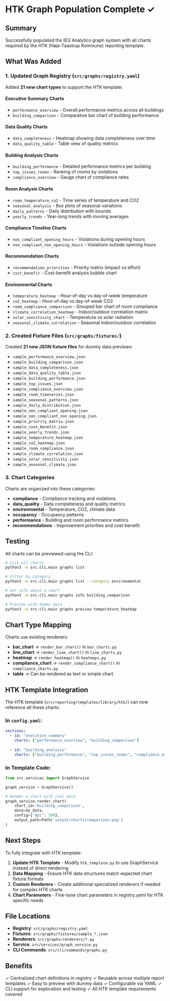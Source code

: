 # HTK Graph Population Complete ✓

## Summary

Successfully populated the IEQ Analytics graph system with all charts required by the HTK (Høje-Taastrup Kommune) reporting template.

## What Was Added

### 1. Updated Graph Registry (`src/graphs/registry.yaml`)

Added **21 new chart types** to support the HTK template:

#### Executive Summary Charts
- `performance_overview` - Overall performance metrics across all buildings
- `building_comparison` - Comparative bar chart of building performance

#### Data Quality Charts
- `data_completeness` - Heatmap showing data completeness over time
- `data_quality_table` - Table view of quality metrics

#### Building Analysis Charts
- `building_performance` - Detailed performance metrics per building
- `top_issues_rooms` - Ranking of rooms by violations
- `compliance_overview` - Gauge chart of compliance rates

#### Room Analysis Charts
- `room_temperature_co2` - Time series of temperature and CO2
- `seasonal_analysis` - Box plots of seasonal variations
- `daily_patterns` - Daily distribution with bounds
- `yearly_trends` - Year-long trends with moving averages

#### Compliance Timeline Charts
- `non_compliant_opening_hours` - Violations during opening hours
- `non_compliant_non_opening_hours` - Violations outside opening hours

#### Recommendation Charts
- `recommendation_priorities` - Priority matrix (impact vs effort)
- `cost_benefit` - Cost-benefit analysis bubble chart

#### Environmental Charts
- `temperature_heatmap` - Hour-of-day vs day-of-week temperature
- `co2_heatmap` - Hour-of-day vs day-of-week CO2
- `room_compliance_comparison` - Grouped bar chart of room compliance
- `climate_correlation_heatmap` - Indoor/outdoor correlation matrix
- `solar_sensitivity_chart` - Temperature vs solar radiation
- `seasonal_climate_correlation` - Seasonal indoor/outdoor correlation

### 2. Created Fixture Files (`src/graphs/fixtures/`)

Created **21 new JSON fixture files** for dummy data previews:
- `sample_performance_overview.json`
- `sample_building_comparison.json`
- `sample_data_completeness.json`
- `sample_data_quality_table.json`
- `sample_building_performance.json`
- `sample_top_issues.json`
- `sample_compliance_overview.json`
- `sample_room_timeseries.json`
- `sample_seasonal_patterns.json`
- `sample_daily_distribution.json`
- `sample_non_compliant_opening.json`
- `sample_non_compliant_non_opening.json`
- `sample_priority_matrix.json`
- `sample_cost_benefit.json`
- `sample_yearly_trends.json`
- `sample_temperature_heatmap.json`
- `sample_co2_heatmap.json`
- `sample_room_compliance.json`
- `sample_climate_correlation.json`
- `sample_solar_sensitivity.json`
- `sample_seasonal_climate.json`

### 3. Chart Categories

Charts are organized into these categories:
- **compliance** - Compliance tracking and violations
- **data_quality** - Data completeness and quality metrics
- **environmental** - Temperature, CO2, climate data
- **occupancy** - Occupancy patterns
- **performance** - Building and room performance metrics
- **recommendations** - Improvement priorities and cost-benefit

## Testing

All charts can be previewed using the CLI:

```bash
# List all charts
python3 -m src.cli.main graphs list

# Filter by category
python3 -m src.cli.main graphs list --category environmental

# Get info about a chart
python3 -m src.cli.main graphs info building_comparison

# Preview with dummy data
python3 -m src.cli.main graphs preview temperature_heatmap
```

## Chart Type Mapping

Charts use existing renderers:
- **bar_chart** → `render_bar_chart()` in `bar_charts.py`
- **line_chart** → `render_line_chart()` in `line_charts.py`
- **heatmap** → `render_heatmap()` in `heatmaps.py`
- **compliance_chart** → `render_compliance_chart()` in `compliance_charts.py`
- **table** → Can be rendered as text or simple chart

## HTK Template Integration

The HTK template (`src/reporting/templates/library/htk/`) can now reference all these charts:

### In `config.yaml`:
```yaml
sections:
  - id: "executive_summary"
    charts: ["performance_overview", "building_comparison"]
  
  - id: "building_analysis"
    charts: ["building_performance", "top_issues_rooms", "compliance_overview"]
```

### In Template Code:
```python
from src.services import GraphService

graph_service = GraphService()

# Render a chart with real data
graph_service.render_chart(
    chart_id='building_comparison',
    data=my_data,
    config={'dpi': 300},
    output_path=Path('output/charts/comparison.png')
)
```

## Next Steps

To fully integrate with HTK template:

1. **Update HTK Template** - Modify `htk_template.py` to use GraphService instead of direct rendering
2. **Data Mapping** - Ensure HTK data structures match expected chart fixture formats
3. **Custom Renderers** - Create additional specialized renderers if needed for complex HTK charts
4. **Chart Parameters** - Fine-tune chart parameters in registry.yaml for HTK specific needs

## File Locations

- **Registry**: `src/graphs/registry.yaml`
- **Fixtures**: `src/graphs/fixtures/sample_*.json`
- **Renderers**: `src/graphs/renderers/*.py`
- **Service**: `src/services/graph_service.py`
- **CLI Commands**: `src/cli/commands/graphs.py`

## Benefits

✓ Centralized chart definitions in registry
✓ Reusable across multiple report templates
✓ Easy to preview with dummy data
✓ Configurable via YAML
✓ CLI support for exploration and testing
✓ All HTK template requirements covered
